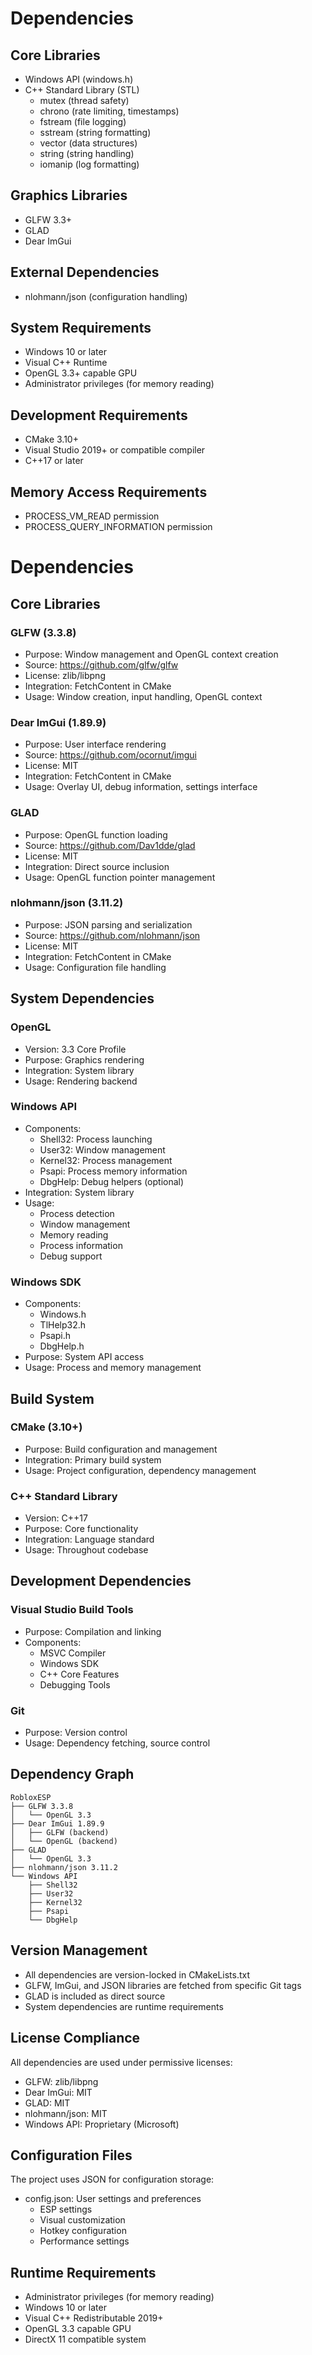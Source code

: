 # Dependencies

## Core Libraries
- Windows API (windows.h)
- C++ Standard Library (STL)
  - mutex (thread safety)
  - chrono (rate limiting, timestamps)
  - fstream (file logging)
  - sstream (string formatting)
  - vector (data structures)
  - string (string handling)
  - iomanip (log formatting)

## Graphics Libraries
- GLFW 3.3+
- GLAD
- Dear ImGui

## External Dependencies
- nlohmann/json (configuration handling)

## System Requirements
- Windows 10 or later
- Visual C++ Runtime
- OpenGL 3.3+ capable GPU
- Administrator privileges (for memory reading)

## Development Requirements
- CMake 3.10+
- Visual Studio 2019+ or compatible compiler
- C++17 or later

## Memory Access Requirements
- PROCESS_VM_READ permission
- PROCESS_QUERY_INFORMATION permission
# Dependencies

## Core Libraries

### GLFW (3.3.8)
- Purpose: Window management and OpenGL context creation
- Source: https://github.com/glfw/glfw
- License: zlib/libpng
- Integration: FetchContent in CMake
- Usage: Window creation, input handling, OpenGL context

### Dear ImGui (1.89.9)
- Purpose: User interface rendering
- Source: https://github.com/ocornut/imgui
- License: MIT
- Integration: FetchContent in CMake
- Usage: Overlay UI, debug information, settings interface

### GLAD
- Purpose: OpenGL function loading
- Source: https://github.com/Dav1dde/glad
- License: MIT
- Integration: Direct source inclusion
- Usage: OpenGL function pointer management

### nlohmann/json (3.11.2)
- Purpose: JSON parsing and serialization
- Source: https://github.com/nlohmann/json
- License: MIT
- Integration: FetchContent in CMake
- Usage: Configuration file handling

## System Dependencies

### OpenGL
- Version: 3.3 Core Profile
- Purpose: Graphics rendering
- Integration: System library
- Usage: Rendering backend

### Windows API
- Components:
  - Shell32: Process launching
  - User32: Window management
  - Kernel32: Process management
  - Psapi: Process memory information
  - DbgHelp: Debug helpers (optional)
- Integration: System library
- Usage:
  - Process detection
  - Window management
  - Memory reading
  - Process information
  - Debug support

### Windows SDK
- Components:
  - Windows.h
  - TlHelp32.h
  - Psapi.h
  - DbgHelp.h
- Purpose: System API access
- Usage: Process and memory management

## Build System

### CMake (3.10+)
- Purpose: Build configuration and management
- Integration: Primary build system
- Usage: Project configuration, dependency management

### C++ Standard Library
- Version: C++17
- Purpose: Core functionality
- Integration: Language standard
- Usage: Throughout codebase

## Development Dependencies

### Visual Studio Build Tools
- Purpose: Compilation and linking
- Components:
  - MSVC Compiler
  - Windows SDK
  - C++ Core Features
  - Debugging Tools

### Git
- Purpose: Version control
- Usage: Dependency fetching, source control

## Dependency Graph
```
RobloxESP
├── GLFW 3.3.8
│   └── OpenGL 3.3
├── Dear ImGui 1.89.9
│   ├── GLFW (backend)
│   └── OpenGL (backend)
├── GLAD
│   └── OpenGL 3.3
├── nlohmann/json 3.11.2
└── Windows API
    ├── Shell32
    ├── User32
    ├── Kernel32
    ├── Psapi
    └── DbgHelp
```

## Version Management
- All dependencies are version-locked in CMakeLists.txt
- GLFW, ImGui, and JSON libraries are fetched from specific Git tags
- GLAD is included as direct source
- System dependencies are runtime requirements

## License Compliance
All dependencies are used under permissive licenses:
- GLFW: zlib/libpng
- Dear ImGui: MIT
- GLAD: MIT
- nlohmann/json: MIT
- Windows API: Proprietary (Microsoft)

## Configuration Files
The project uses JSON for configuration storage:
- config.json: User settings and preferences
  - ESP settings
  - Visual customization
  - Hotkey configuration
  - Performance settings

## Runtime Requirements
- Administrator privileges (for memory reading)
- Windows 10 or later
- Visual C++ Redistributable 2019+
- OpenGL 3.3 capable GPU
- DirectX 11 compatible system